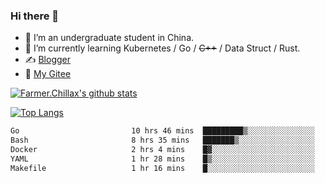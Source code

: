 ### Hi there 👋

- 🔭 I’m an undergraduate student in China.
- 🌱 I’m currently learning Kubernetes / Go / ~~C++~~ / Data Struct / Rust.
- ✍️ [Blogger](https://blog.farmer233.top)
- 🤔 [My Gitee](https://gitee.com/Farmer-chong)


[![Farmer.Chillax's github stats](https://github-readme-stats.vercel.app/api?username=FarmerChillax)](https://github.com/anuraghazra/github-readme-stats)

[![Top Langs](https://github-readme-stats.vercel.app/api/top-langs/?username=FarmerChillax&layout=compact&hide=html,css,javascript)](https://github.com/anuraghazra/github-readme-stats)


<a href="https://wakatime.com/@Farmer"> </a>
          <!--START_SECTION:waka-->

```txt
Go                         10 hrs 46 mins  █████████▒░░░░░░░░░░░░░░░   37.43 %
Bash                       8 hrs 35 mins   ███████▒░░░░░░░░░░░░░░░░░   29.82 %
Docker                     2 hrs 4 mins    █▓░░░░░░░░░░░░░░░░░░░░░░░   07.23 %
YAML                       1 hr 28 mins    █▒░░░░░░░░░░░░░░░░░░░░░░░   05.15 %
Makefile                   1 hr 16 mins    █░░░░░░░░░░░░░░░░░░░░░░░░   04.45 %
```

<!--END_SECTION:waka-->



<!--
**Farmer-chong/Farmer-chong** is a ✨ _special_ ✨ repository because its `README.md` (this file) appears on your GitHub profile.

Here are some ideas to get you started:

- 🔭 I’m currently working on ...
- 🌱 I’m currently learning ...
- 👯 I’m looking to collaborate on ...
- 🤔 I’m looking for help with ...
- 💬 Ask me about ...
- 📫 How to reach me: ...
- 😄 Pronouns: ...
- ⚡ Fun fact: ...
-->
